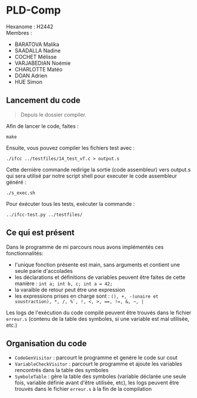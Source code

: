 # PLD-Comp

Hexanome : H2442  
Membres :
- BARATOVA Malika
- SAADALLA Nadine
- COCHET Mélisse
- VARJABEDIAN Noémie
- CHARLOTTE Matéo
- DOAN Adrien
- HUE Simon

## Lancement du code

> Depuis le dossier compiler.  

Afin de lancer le code, faites : 
```
make
```

Ensuite, vous pouvez compiler les fichiers test avec :
```
./ifcc ../testfiles/14_test_vf.c > output.s
```
Cette dernière commande redirige la sortie (code assembleur) vers output.s qui sera utilisé par notre script shell pour executer le code assembleur généré : 
```
./s_exec.sh
```

Pour éxécuter tous les tests, exécuter la commande :
```
../ifcc-test.py ../testfiles/
```

## Ce qui est présent

Dans le programme de mi parcours nous avons implémentés ces fonctionnalités:
- l'unique fonction présente est main, sans arguments et contient une seule parie d'accolades
- les déclarations et définitions de variables peuvent être faites de cette manière : ```int a; int b, c; int a = 42;```
- la varaible de retour peut être une expression
- les expressions prises en charge sont : ```(), +, -(unaire et soustraction), *, /, %`, !, <, >, ==, !=, &, ~, | ```

Les logs de l'exécution du code compilé peuvent être trouvés dans le fichier ```erreur.s``` (contenu de la table des symboles, si une variable est mal utilisée, etc.)

## Organisation du code

- ```CodeGenVisitor``` : parcourt le programme et genère le code sur cout
- ```VariableCheckVisitor``` : parcourt le programme et ajoute les variables rencontrés dans la table des symboles
- ```SymboleTable``` : gère la table des symboles (variable déclarée une seule fois, variable définie avant d'être utilisée, etc), les logs peuvent être trouvés dans le fichier ```erreur.s``` à la fin de la compilation

